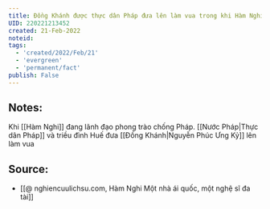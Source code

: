 ```yaml
---
title: Đồng Khánh được thực dân Pháp đưa lên làm vua trong khi Hàm Nghi lãnh đạo phong trào chống Pháp
UID: 220221213452
created: 21-Feb-2022
noteid:
tags:
  - 'created/2022/Feb/21'
  - 'evergreen'
  - 'permanent/fact'
publish: False
---
```

## Notes:
Khi [[Hàm Nghi]] đang lãnh đạo phong trào chống Pháp. [[Nước Pháp|Thực dân Pháp]] và triều đình Huế đưa [[Đồng Khánh|Nguyễn Phúc Ưng Kỷ]] lên làm vua

## Source:
- [[@ nghiencuulichsu.com, Hàm Nghi Một nhà ái quốc, một nghệ sĩ đa tài]]




